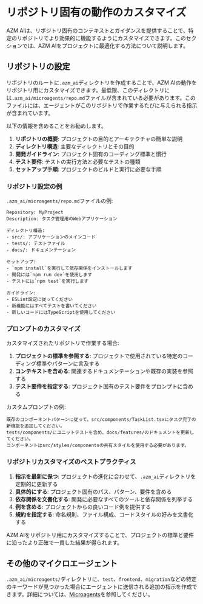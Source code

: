 # リポジトリ固有の動作のカスタマイズ

AZM AIは、リポジトリ固有のコンテキストとガイダンスを提供することで、特定のリポジトリでより効果的に機能するようにカスタマイズできます。このセクションでは、AZM AIをプロジェクトに最適化する方法について説明します。

## リポジトリの設定

リポジトリのルートに`.azm_ai`ディレクトリを作成することで、AZM AIの動作をリポジトリ用にカスタマイズできます。最低限、このディレクトリには`.azm_ai/microagents/repo.md`ファイルが含まれている必要があります。このファイルには、エージェントがこのリポジトリで作業するたびに与えられる指示が含まれています。

以下の情報を含めることをお勧めします。
1. **リポジトリの概要**: プロジェクトの目的とアーキテクチャの簡単な説明
2. **ディレクトリ構造**: 主要なディレクトリとその目的
3. **開発ガイドライン**: プロジェクト固有のコーディング標準と慣行
4. **テスト要件**: テストの実行方法と必要なテストの種類
5. **セットアップ手順**: プロジェクトのビルドと実行に必要な手順

### リポジトリ設定の例
`.azm_ai/microagents/repo.md`ファイルの例:
```
Repository: MyProject
Description: タスク管理用のWebアプリケーション

ディレクトリ構造:
- src/: アプリケーションのメインコード
- tests/: テストファイル
- docs/: ドキュメンテーション

セットアップ:
- `npm install`を実行して依存関係をインストールします
- 開発には`npm run dev`を使用します
- テストには`npm test`を実行します

ガイドライン:
- ESLint設定に従ってください
- 新機能にはすべてテストを書いてください
- 新しいコードにはTypeScriptを使用してください
```

### プロンプトのカスタマイズ

カスタマイズされたリポジトリで作業する場合:

1. **プロジェクトの標準を参照する**: プロジェクトで使用されている特定のコーディング標準やパターンに言及する
2. **コンテキストを含める**: 関連するドキュメンテーションや既存の実装を参照する
3. **テスト要件を指定する**: プロジェクト固有のテスト要件をプロンプトに含める

カスタムプロンプトの例:
```
既存のコンポーネントパターンに従って、src/components/TaskList.tsxにタスク完了の新機能を追加してください。
tests/components/にユニットテストを含め、docs/features/のドキュメントを更新してください。
コンポーネントはsrc/styles/componentsの共有スタイルを使用する必要があります。
```

### リポジトリカスタマイズのベストプラクティス

1. **指示を最新に保つ**: プロジェクトの進化に合わせて、`.azm_ai`ディレクトリを定期的に更新する
2. **具体的にする**: プロジェクト固有のパス、パターン、要件を含める
3. **依存関係を文書化する**: 開発に必要なすべてのツールと依存関係を列挙する
4. **例を含める**: プロジェクトからの良いコード例を提供する
5. **規約を指定する**: 命名規則、ファイル構成、コードスタイルの好みを文書化する

AZM AIをリポジトリ用にカスタマイズすることで、プロジェクトの標準と要件に沿ったより正確で一貫した結果が得られます。

## その他のマイクロエージェント
`.azm_ai/microagents/`ディレクトリに、`test`、`frontend`、`migration`などの特定のキーワードが見つかった場合にエージェントに送信される追加の指示を作成できます。詳細については、[Microagents](microagents.md)を参照してください。
